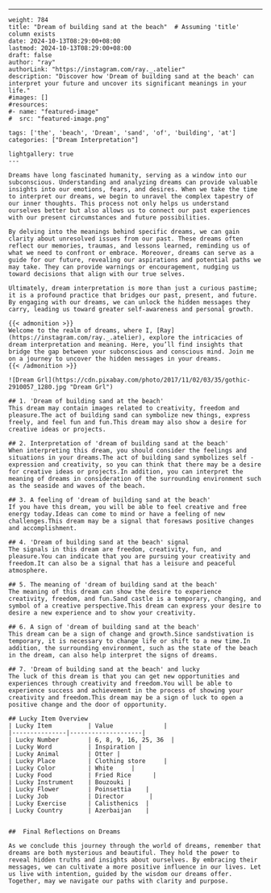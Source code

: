 ---
    weight: 784
    title: "Dream of building sand at the beach"  # Assuming 'title' column exists
    date: 2024-10-13T08:29:00+08:00
    lastmod: 2024-10-13T08:29:00+08:00
    draft: false
    author: "ray"
    authorLink: "https://instagram.com/ray._.atelier"
    description: "Discover how 'Dream of building sand at the beach' can interpret your future and uncover its significant meanings in your life."
    #images: []
    #resources:
    #- name: "featured-image"
    #  src: "featured-image.png"
    
    tags: ['the', 'beach', 'Dream', 'sand', 'of', 'building', 'at']
    categories: ["Dream Interpretation"]
    
    lightgallery: true
    ---
    
    Dreams have long fascinated humanity, serving as a window into our subconscious. Understanding and analyzing dreams can provide valuable insights into our emotions, fears, and desires. When we take the time to interpret our dreams, we begin to unravel the complex tapestry of our inner thoughts. This process not only helps us understand ourselves better but also allows us to connect our past experiences with our present circumstances and future possibilities.
    
    By delving into the meanings behind specific dreams, we can gain clarity about unresolved issues from our past. These dreams often reflect our memories, traumas, and lessons learned, reminding us of what we need to confront or embrace. Moreover, dreams can serve as a guide for our future, revealing our aspirations and potential paths we may take. They can provide warnings or encouragement, nudging us toward decisions that align with our true selves.
    
    Ultimately, dream interpretation is more than just a curious pastime; it is a profound practice that bridges our past, present, and future. By engaging with our dreams, we can unlock the hidden messages they carry, leading us toward greater self-awareness and personal growth.
    
    {{< admonition >}}
    Welcome to the realm of dreams, where I, [Ray](https://instagram.com/ray._.atelier), explore the intricacies of dream interpretation and meaning. Here, you’ll find insights that bridge the gap between your subconscious and conscious mind. Join me on a journey to uncover the hidden messages in your dreams.
    {{< /admonition >}}
    
    ![Dream Grl](https://cdn.pixabay.com/photo/2017/11/02/03/35/gothic-2910057_1280.jpg "Dream Grl")
    
    ## 1. 'Dream of building sand at the beach'
    This dream may contain images related to creativity, freedom and pleasure.The act of building sand can symbolize new things, express freely, and feel fun and fun.This dream may also show a desire for creative ideas or projects.
    
    ## 2. Interpretation of 'dream of building sand at the beach'
    When interpreting this dream, you should consider the feelings and situations in your dreams.The act of building sand symbolizes self -expression and creativity, so you can think that there may be a desire for creative ideas or projects.In addition, you can interpret the meaning of dreams in consideration of the surrounding environment such as the seaside and waves of the beach.
    
    ## 3. A feeling of 'dream of building sand at the beach'
    If you have this dream, you will be able to feel creative and free energy today.Ideas can come to mind or have a feeling of new challenges.This dream may be a signal that foresaws positive changes and accomplishment.
    
    ## 4. 'Dream of building sand at the beach' signal
    The signals in this dream are freedom, creativity, fun, and pleasure.You can indicate that you are pursuing your creativity and freedom.It can also be a signal that has a leisure and peaceful atmosphere.
    
    ## 5. The meaning of 'dream of building sand at the beach'
    The meaning of this dream can show the desire to experience creativity, freedom, and fun.Sand castle is a temporary, changing, and symbol of a creative perspective.This dream can express your desire to desire a new experience and to show your creativity.
    
    ## 6. A sign of 'dream of building sand at the beach'
    This dream can be a sign of change and growth.Since sandstivation is temporary, it is necessary to change life or shift to a new time.In addition, the surrounding environment, such as the state of the beach in the dream, can also help interpret the signs of dreams.
    
    ## 7. 'Dream of building sand at the beach' and lucky
    The luck of this dream is that you can get new opportunities and experiences through creativity and freedom.You will be able to experience success and achievement in the process of showing your creativity and freedom.This dream may be a sign of luck to open a positive change and the door of opportunity.
    
    ## Lucky Item Overview
    | Lucky Item          | Value              |
    |---------------|--------------------|
    | Lucky Number        | 6, 8, 9, 16, 25, 36  |
    | Lucky Word          | Inspiration |
    | Lucky Animal        | Otter |
    | Lucky Place         | Clothing store     |
    | Lucky Color         | White     |
    | Lucky Food          | Fried Rice      |
    | Lucky Instrument    | Bouzouki |
    | Lucky Flower        | Poinsettia    |
    | Lucky Job           | Director       |
    | Lucky Exercise      | Calisthenics  |
    | Lucky Country       | Azerbaijan    |
    
    
    ##  Final Reflections on Dreams
    
    As we conclude this journey through the world of dreams, remember that dreams are both mysterious and beautiful. They hold the power to reveal hidden truths and insights about ourselves. By embracing their messages, we can cultivate a more positive influence in our lives. Let us live with intention, guided by the wisdom our dreams offer. Together, may we navigate our paths with clarity and purpose.
    